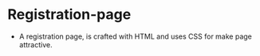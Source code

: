 # Registration-page
- A registration page, is crafted with HTML and uses CSS for make page attractive.
